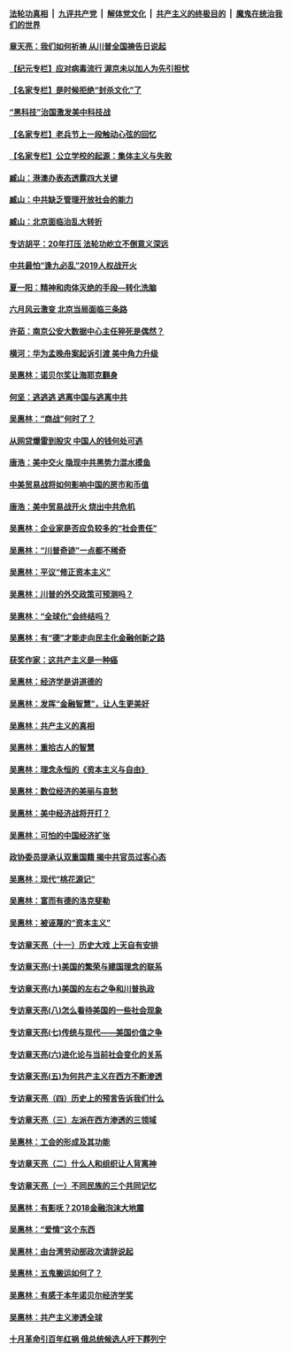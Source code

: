

####  [法轮功真相](../../../../basic/blob/master/README.md?t=07041131) &nbsp;|&nbsp; [九评共产党](../../../../9ping.md/blob/master/README.md?t=07041131) &nbsp;|&nbsp; [解体党文化](../../../../jtdwh.md/blob/master/README.md?t=07041131)  &nbsp;|&nbsp; [共产主义的终极目的](../../../../gczydzjmd.md/blob/master/README.md?t=07041131) &nbsp;|&nbsp; [魔鬼在统治我们的世界](../../../../mgztzwmdsj.md/blob/master/README.md?t=07041131) 

#### [章天亮：我们如何祈祷 从川普全国祷告日说起](../pages/nsc423/n11944627.md?t=07041131) 

#### [【纪元专栏】应对病毒流行 渥京未以加人为先引担忧](../pages/nsc423/n11875714.md?t=07041131) 

#### [【名家专栏】是时候拒绝“封杀文化”了](../pages/nsc423/n11814093.md?t=07041131) 

#### [“黑科技”治国激发美中科技战](../pages/nsc423/n11638056.md?t=07041131) 

#### [【名家专栏】老兵节上一段触动心弦的回忆](../pages/nsc423/n11646016.md?t=07041131) 

#### [【名家专栏】公立学校的起源：集体主义与失败](../pages/nsc423/n11601833.md?t=07041131) 

#### [臧山：港澳办表态透露四大关键](../pages/nsc423/n11421628.md?t=07041131) 

#### [臧山：中共缺乏管理开放社会的能力](../pages/nsc423/n11407457.md?t=07041131) 

#### [臧山：北京面临治乱大转折](../pages/nsc423/n11406895.md?t=07041131) 

#### [专访胡平：20年打压 法轮功屹立不倒意义深远](../pages/nsc423/n11398800.md?t=07041131) 

#### [中共最怕“逢九必乱”2019人权战开火](../pages/nsc423/n11385248.md?t=07041131) 

#### [夏一阳：精神和肉体灭绝的手段—转化洗脑](../pages/nsc423/n11368250.md?t=07041131) 

#### [六月风云激变 北京当局面临三条路](../pages/nsc423/n11313668.md?t=07041131) 

#### [许茹：南京公安大数据中心主任猝死是偶然？](../pages/nsc423/n11064744.md?t=07041131) 

#### [横河：华为孟晚舟案起诉引渡 美中角力升级](../pages/nsc423/n11027230.md?t=07041131) 

#### [吴惠林：诺贝尔奖让海耶克翻身](../pages/nsc423/n10890049.md?t=07041131) 

#### [何坚：逃逃逃 逃离中国与逃离中共](../pages/nsc423/n10592891.md?t=07041131) 

#### [吴惠林：“商战”何时了？](../pages/nsc423/n10573558.md?t=07041131) 

#### [从网贷爆雷到股灾 中国人的钱何处可逃](../pages/nsc423/n10572800.md?t=07041131) 

#### [唐浩：美中交火 隐现中共黑势力混水摸鱼](../pages/nsc423/n10544040.md?t=07041131) 

#### [中美贸易战将如何影响中国的房市和币值](../pages/nsc423/n10543697.md?t=07041131) 

#### [唐浩：美中贸易战开火 烧出中共危机](../pages/nsc423/n10540126.md?t=07041131) 

#### [吴惠林：企业家是否应负较多的“社会责任”](../pages/nsc423/n10535022.md?t=07041131) 

#### [吴惠林：“川普奇迹”一点都不稀奇](../pages/nsc423/n10512808.md?t=07041131) 

#### [吴惠林：平议“修正资本主义”](../pages/nsc423/n10495724.md?t=07041131) 

#### [吴惠林：川普的外交政策可预测吗？](../pages/nsc423/n10462387.md?t=07041131) 

#### [吴惠林：“全球化”会终结吗？](../pages/nsc423/n10452838.md?t=07041131) 

#### [吴惠林：有“德”才能走向民主化金融创新之路](../pages/nsc423/n10432292.md?t=07041131) 

#### [获奖作家：这共产主义是一种癌](../pages/nsc423/n10431541.md?t=07041131) 

#### [吴惠林：经济学是讲道德的](../pages/nsc423/n10398014.md?t=07041131) 

#### [吴惠林：发挥“金融智慧”，让人生更美好](../pages/nsc423/n10375019.md?t=07041131) 

#### [吴惠林：共产主义的真相](../pages/nsc423/n10351394.md?t=07041131) 

#### [吴惠林：重拾古人的智慧](../pages/nsc423/n10337691.md?t=07041131) 

#### [吴惠林：理念永恒的《资本主义与自由》](../pages/nsc423/n10316274.md?t=07041131) 

#### [吴惠林：数位经济的美丽与哀愁](../pages/nsc423/n10292946.md?t=07041131) 

#### [吴惠林：美中经济战将开打？](../pages/nsc423/n10258825.md?t=07041131) 

#### [吴惠林：可怕的中国经济扩张](../pages/nsc423/n10219147.md?t=07041131) 

#### [政协委员提承认双重国籍 揭中共官员过客心态](../pages/nsc423/n10208809.md?t=07041131) 

#### [吴惠林：现代“桃花源记”](../pages/nsc423/n10185234.md?t=07041131) 

#### [吴惠林：富而有德的洛克斐勒](../pages/nsc423/n10142264.md?t=07041131) 

#### [吴惠林：被诬蔑的“资本主义”](../pages/nsc423/n10124816.md?t=07041131) 

#### [专访章天亮（十一）历史大戏 上天自有安排](../pages/nsc423/n10094905.md?t=07041131) 

#### [专访章天亮(十)美国的繁荣与建国理念的联系](../pages/nsc423/n10094899.md?t=07041131) 

#### [专访章天亮(九)美国的左右之争和川普执政](../pages/nsc423/n10094889.md?t=07041131) 

#### [专访章天亮(八)怎么看待美国的一些社会现象](../pages/nsc423/n10094857.md?t=07041131) 

#### [专访章天亮(七)传统与现代——美国价值之争](../pages/nsc423/n10093140.md?t=07041131) 

#### [专访章天亮(六)进化论与当前社会变化的关系](../pages/nsc423/n10092036.md?t=07041131) 

#### [专访章天亮(五)为何共产主义在西方不断渗透](../pages/nsc423/n10083620.md?t=07041131) 

#### [专访章天亮（四）历史上的预言告诉我们什么](../pages/nsc423/n10083606.md?t=07041131) 

#### [专访章天亮（三）左派在西方渗透的三领域](../pages/nsc423/n10081115.md?t=07041131) 

#### [吴惠林：工会的形成及其功能](../pages/nsc423/n10080633.md?t=07041131) 

#### [专访章天亮（二）什么人和组织让人背离神](../pages/nsc423/n10076637.md?t=07041131) 

#### [专访章天亮（一）不同民族的三个共同记忆](../pages/nsc423/n10074188.md?t=07041131) 

#### [吴惠林：有影呒？2018金融泡沫大地震](../pages/nsc423/n10040534.md?t=07041131) 

#### [吴惠林：“爱情”这个东西](../pages/nsc423/n10019423.md?t=07041131) 

#### [吴惠林：由台湾劳动部政次请辞说起](../pages/nsc423/n9979679.md?t=07041131) 

#### [吴惠林：五鬼搬运如何了？](../pages/nsc423/n9925338.md?t=07041131) 

#### [吴惠林：有感于本年诺贝尔经济学奖](../pages/nsc423/n9871883.md?t=07041131) 

#### [吴惠林：共产主义渗透全球](../pages/nsc423/n9812748.md?t=07041131) 

#### [十月革命引百年红祸 俄总统候选人吁下葬列宁](../pages/nsc423/n9810182.md?t=07041131) 

